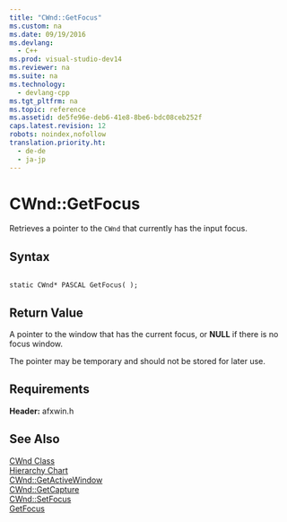 ```yaml
---
title: "CWnd::GetFocus"
ms.custom: na
ms.date: 09/19/2016
ms.devlang: 
  - C++
ms.prod: visual-studio-dev14
ms.reviewer: na
ms.suite: na
ms.technology: 
  - devlang-cpp
ms.tgt_pltfrm: na
ms.topic: reference
ms.assetid: de5fe96e-deb6-41e8-8be6-bdc08ceb252f
caps.latest.revision: 12
robots: noindex,nofollow
translation.priority.ht: 
  - de-de
  - ja-jp
---
```

# CWnd::GetFocus
Retrieves a pointer to the `CWnd` that currently has the input focus.  
  
## Syntax  
  
```  
  
static CWnd* PASCAL GetFocus( );  
```  
  
## Return Value  
 A pointer to the window that has the current focus, or **NULL** if there is no focus window.  
  
 The pointer may be temporary and should not be stored for later use.  
  
## Requirements  
 **Header:** afxwin.h  
  
## See Also  
 [CWnd Class](../vs140/CWnd-Class.md)   
 [Hierarchy Chart](../vs140/Hierarchy-Chart.md)   
 [CWnd::GetActiveWindow](../vs140/CWnd--GetActiveWindow.md)   
 [CWnd::GetCapture](../vs140/CWnd--GetCapture.md)   
 [CWnd::SetFocus](../vs140/CWnd--SetFocus.md)   
 [GetFocus](http://msdn.microsoft.com/library/windows/desktop/ms646294)